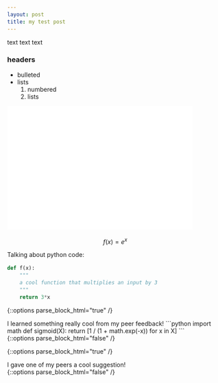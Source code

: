 ```yaml
---
layout: post
title: my test post 
---
```


text text text

### headers 

- bulleted 
- lists 
    1. numbered
    2. lists

![image-example.png](/images/image-example.png)

$$f(x) = e^x$$

Talking about python code: 

```python
def f(x):
    """
    a cool function that multiplies an input by 3
    """
    return 3*x
```

{::options parse_block_html="true" /}
<div class="got-help">
I learned something really cool from my peer feedback! 
```python
import math
def sigmoid(X):
    return [1 / (1 + math.exp(-x)) for x in X]
```
</div>
{::options parse_block_html="false" /}

{::options parse_block_html="true" /}
<div class="gave-help">
I gave one of my peers a cool suggestion! 
</div>
{::options parse_block_html="false" /}
